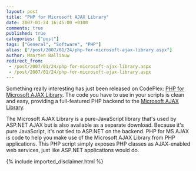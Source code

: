 ```yaml
---
layout: post
title: "PHP for Microsoft AJAX Library"
date: 2007-01-24 16:45:00 +0100
comments: true
published: true
categories: ["post"]
tags: ["General", "Software", "PHP"]
alias: ["/post/2007/01/24/php-for-microsoft-ajax-library.aspx"]
author: Maarten Balliauw
redirect_from:
 - /post/2007/01/24/php-for-microsoft-ajax-library.aspx
 - /post/2007/01/24/php-for-microsoft-ajax-library.aspx
---
```

<p>Something really interesting has just been released on CodePlex: <a href="http://codeplex.com/phpmsajax" mce_href="http://codeplex.com/phpmsajax">PHP for Microsoft AJAX Library</a>. The code you have to use in your scripts is clean and easy, providing a full-featured PHP backend to the <a href="http://ajax.asp.net/downloads/library/default.aspx?tabid=47&amp;subtabid=471" mce_href="http://ajax.asp.net/downloads/library/default.aspx?tabid=47&amp;subtabid=471">Microsoft AJAX Library</a>. </p><p>The Microsoft AJAX Library is a pure-JavaScript library that's used by ASP.NET AJAX but is also available as a separate download. Because it's pure JavaScript, it's not tied to ASP.NET on the backend. PHP for MS AJAX is code to help you make use of the Microsoft AJAX Library from PHP applications. This PHP script simply exposes PHP classes as AJAX-enabled web services, just like ASP.NET applications would do.</p>
{% include imported_disclaimer.html %}
